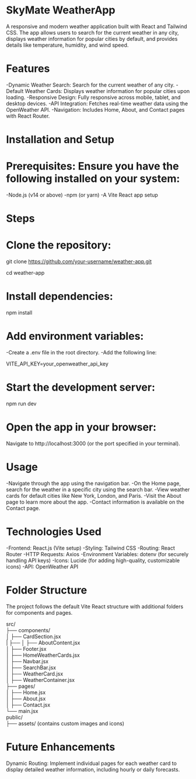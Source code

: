 # SkyMate WeatherApp
A responsive and modern weather application built with React and Tailwind CSS. The app allows users to search for the current weather in any city, displays weather information for popular cities by default, and provides details like temperature, humidity, and wind speed.

# Features
-Dynamic Weather Search: Search for the current weather of any city.
-Default Weather Cards: Displays weather information for popular cities upon loading.
-Responsive Design: Fully responsive across mobile, tablet, and desktop devices.
-API Integration: Fetches real-time weather data using the OpenWeather API.
-Navigation: Includes Home, About, and Contact pages with React Router.

# Installation and Setup
# Prerequisites: Ensure you have the following installed on your system:
 
-Node.js (v14 or above)
-npm (or yarn)
-A Vite React app setup

# Steps
# Clone the repository:

git clone https://github.com/your-username/weather-app.git  

cd weather-app  

# Install dependencies:

npm install  

# Add environment variables:

-Create a .env file in the root directory.
-Add the following line:
 
VITE_API_KEY=your_openweather_api_key 

# Start the development server:

npm run dev  

# Open the app in your browser:
Navigate to http://localhost:3000 (or the port specified in your terminal).

# Usage
-Navigate through the app using the navigation bar.
-On the Home page, search for the weather in a specific city using the search bar.
-View weather cards for default cities like New York, London, and Paris.
-Visit the About page to learn more about the app.
-Contact information is available on the Contact page.

# Technologies Used
-Frontend: React.js (Vite setup)
-Styling: Tailwind CSS
-Routing: React Router
-HTTP Requests: Axios
-Environment Variables: dotenv (for securely handling API keys)
-Icons: Lucide (for adding high-quality, customizable icons)
-API: OpenWeather API

# Folder Structure
The project follows the default Vite React structure with additional folders for components and pages.

src/  
├── components/  
│   ├── CardSection.jsx  
|   ├──
│   ├── AboutContent.jsx  
│   ├── Footer.jsx  
│   ├── HomeWeatherCards.jsx  
│   ├── Navbar.jsx  
│   ├── SearchBar.jsx  
│   ├── WeatherCard.jsx  
│   ├── WeatherContainer.jsx  
├── pages/  
│   ├── Home.jsx  
│   ├── About.jsx  
│   ├── Contact.jsx  
└── main.jsx  
public/  
├── assets/ (contains custom images and icons)

# Future Enhancements
Dynamic Routing: Implement individual pages for each weather card to display detailed weather information, including hourly or daily forecasts.
